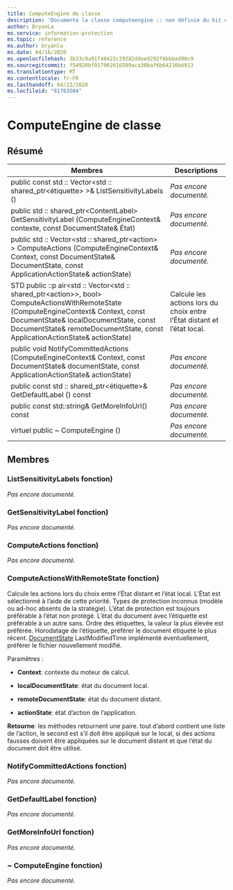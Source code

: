 ```yaml
---
title: ComputeEngine de classe
description: 'Documente la classe computeengine :: non définie du kit de développement logiciel (SDK) Microsoft Information Protection (MIP).'
author: BryanLa
ms.service: information-protection
ms.topic: reference
ms.author: bryanla
ms.date: 04/16/2020
ms.openlocfilehash: 3b33c9a91f40422c29282ddee9292f6bbbad90c9
ms.sourcegitcommit: f54920bf017902616589aca30baf6b64216b6913
ms.translationtype: MT
ms.contentlocale: fr-FR
ms.lasthandoff: 04/22/2020
ms.locfileid: "81763504"
---
```

# <a name="class-computeengine"></a>ComputeEngine de classe 
  
## <a name="summary"></a>Résumé
 Membres                        | Descriptions                                
--------------------------------|---------------------------------------------
public const std :: Vector\<std :: shared_ptr\<étiquette\> \>& ListSensitivityLabels ()  | _Pas encore documenté._
public std :: shared_ptr\<ContentLabel\> GetSensitivityLabel (ComputeEngineContext& contexte, const DocumentState& État)  | _Pas encore documenté._
public std :: Vector\<std :: shared_ptr\<action\> \> ComputeActions (ComputeEngineContext& Context, const DocumentState& DocumentState, const ApplicationActionState& actionState)  | _Pas encore documenté._
STD public ::p air\<std :: Vector\<std :: shared_ptr\<action\>\>, bool\> ComputeActionsWithRemoteState (ComputeEngineContext& Context, const DocumentState& localDocumentState, const DocumentState& remoteDocumentState, const ApplicationActionState& actionState)  |  Calcule les actions lors du choix entre l’État distant et l’état local.
public void NotifyCommittedActions (ComputeEngineContext& Context, const DocumentState& documentState, const ApplicationActionState& actionState)  | _Pas encore documenté._
public const std :: shared_ptr\<étiquette\>& GetDefaultLabel () const  | _Pas encore documenté._
public const std::string& GetMoreInfoUrl() const  | _Pas encore documenté._
virtuel public ~ ComputeEngine ()  | _Pas encore documenté._
  
## <a name="members"></a>Membres
  
### <a name="listsensitivitylabels-function"></a>ListSensitivityLabels fonction)
_Pas encore documenté._

  
### <a name="getsensitivitylabel-function"></a>GetSensitivityLabel fonction)
_Pas encore documenté._

  
### <a name="computeactions-function"></a>ComputeActions fonction)
_Pas encore documenté._

  
### <a name="computeactionswithremotestate-function"></a>ComputeActionsWithRemoteState fonction)
Calcule les actions lors du choix entre l’État distant et l’état local.
L’État est sélectionné à l’aide de cette priorité. Types de protection inconnus (modèle ou ad-hoc absents de la stratégie). L’état de protection est toujours préférable à l’état non protégé. L’état du document avec l’étiquette est préférable à un autre sans. Ordre des étiquettes, la valeur la plus élevée est préférée. Horodatage de l’étiquette, préférer le document étiqueté le plus récent. [DocumentState](class_mip_documentstate.md) LastModifiedTime implémenté éventuellement, préférer le fichier nouvellement modifié.

Paramètres :  
* **Context**: contexte du moteur de calcul. 


* **localDocumentState**: état du document local. 


* **remoteDocumentState**: état du document distant. 


* **actionState**: état d’action de l’application.



  
**Retourne**: les méthodes retournent une paire. tout d’abord contient une liste de l’action, le second est s’il doit être appliqué sur le local, si des actions fausses doivent être appliquées sur le document distant et que l’état du document doit être utilisé.
  
### <a name="notifycommittedactions-function"></a>NotifyCommittedActions fonction)
_Pas encore documenté._

  
### <a name="getdefaultlabel-function"></a>GetDefaultLabel fonction)
_Pas encore documenté._

  
### <a name="getmoreinfourl-function"></a>GetMoreInfoUrl fonction)
_Pas encore documenté._

  
### <a name="computeengine-function"></a>~ ComputeEngine fonction)
_Pas encore documenté._
